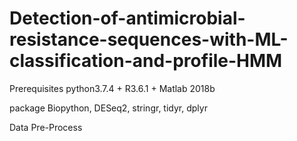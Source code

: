 # Detection-of-antimicrobial-resistance-sequences-with-ML-classification-and-profile-HMM
Prerequisites
python3.7.4 + R3.6.1 + Matlab 2018b

package
Biopython, DESeq2, stringr, tidyr, dplyr

Data Pre-Process
